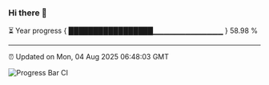 ### Hi there 👋

⏳ Year progress { █████████████████▁▁▁▁▁▁▁▁▁▁▁▁▁ } 58.98 %

---

⏰ Updated on Mon, 04 Aug 2025 06:48:03 GMT

![Progress Bar CI](https://github.com/ZhaoGui/ZhaoGui/workflows/Progress%20Bar%20CI/badge.svg)
